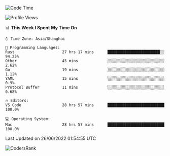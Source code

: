 <!--START_SECTION:waka-->
![Code Time](http://img.shields.io/badge/Code%20Time-1%2C440%20hrs%2045%20mins-blue)

![Profile Views](http://img.shields.io/badge/Profile%20Views-21-blue)

📊 **This Week I Spent My Time On** 

```text
⌚︎ Time Zone: Asia/Shanghai

💬 Programming Languages: 
Rust                     27 hrs 17 mins      ███████████████████████░░   94.25% 
Other                    45 mins             ░░░░░░░░░░░░░░░░░░░░░░░░░   2.62% 
Go                       19 mins             ░░░░░░░░░░░░░░░░░░░░░░░░░   1.12% 
YAML                     15 mins             ░░░░░░░░░░░░░░░░░░░░░░░░░   0.9% 
Protocol Buffer          11 mins             ░░░░░░░░░░░░░░░░░░░░░░░░░   0.68%

🔥 Editors: 
VS Code                  28 hrs 57 mins      █████████████████████████   100.0%

💻 Operating System: 
Mac                      28 hrs 57 mins      █████████████████████████   100.0%

```


 Last Updated on 26/06/2022 01:54:55 UTC
<!--END_SECTION:waka-->

![CodersRank](https://cr-skills-chart-widget.azurewebsites.net/api/api?username=BugenZhao&padding=16&tooltip=true&branding=false&sort-by-score=true&skills=Rust%2C%20Swift%2C%20C%2C%20TypeScript%2C%20Java%2C%20Go%2C%20Dart%2C%20C%2B%2B%2C%20Python%2C%20Assembly%2C%20Shell%2C%20Kotlin)
